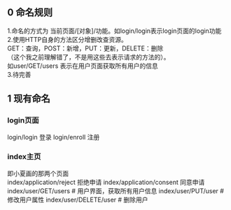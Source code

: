 ## 0 命名规则
1.命名的方式为 当前页面/[对象]/功能。如login/login表示login页面的login功能  
2.使用HTTP自身的方法区分增删改查资源。  
 GET：查询，POST：新增，PUT：更新，DELETE：删除  
（这个我之前理解错了，不是用这些去表示请求的方法的）。  
如user/GET/users 表示在用户页面获取所有用户的信息  
3.待完善

## 1 现有命名
### login页面
login/login 登录
login/enroll 注册

### index主页
即小夏画的那两个页面  
index/application/reject 拒绝申请
index/application/consent 同意申请
index/user/GET/users  # 用户界面，获取所有用户信息
index/user/PUT/user  # 修改用户属性
index/user/DELETE/user  # 删除用户
